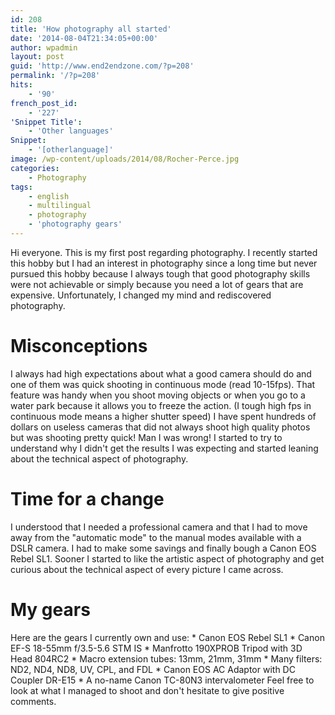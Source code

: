 ```yaml
---
id: 208
title: 'How photography all started'
date: '2014-08-04T21:34:05+00:00'
author: wpadmin
layout: post
guid: 'http://www.end2endzone.com/?p=208'
permalink: '/?p=208'
hits:
    - '90'
french_post_id:
    - '227'
'Snippet Title':
    - 'Other languages'
Snippet:
    - '[otherlanguage]'
image: /wp-content/uploads/2014/08/Rocher-Perce.jpg
categories:
    - Photography
tags:
    - english
    - multilingual
    - photography
    - 'photography gears'
---
```


Hi everyone. This is my first post regarding photography. I recently started this hobby but I had an interest in photography since a long time but never pursued this hobby because I always tough that good photography skills were not achievable or simply because you need a lot of gears that are expensive. Unfortunately, I changed my mind and rediscovered photography.

# Misconceptions

I always had high expectations about what a good camera should do and one of them was quick shooting in continuous mode (read 10-15fps). That feature was handy when you shoot moving objects or when you go to a water park because it allows you to freeze the action. (I tough high fps in continuous mode means a higher shutter speed) I have spent hundreds of dollars on useless cameras that did not always shoot high quality photos but was shooting pretty quick! Man I was wrong! I started to try to understand why I didn't get the results I was expecting and started leaning about the technical aspect of photography.

# Time for a change

I understood that I needed a professional camera and that I had to move away from the "automatic mode" to the manual modes available with a DSLR camera. I had to make some savings and finally bough a Canon EOS Rebel SL1. Sooner I started to like the artistic aspect of photography and get curious about the technical aspect of every picture I came across.

# My gears

Here are the gears I currently own and use: \* Canon EOS Rebel SL1 \* Canon EF-S 18-55mm f/3.5-5.6 STM IS \* Manfrotto 190XPROB Tripod with 3D Head 804RC2 \* Macro extension tubes: 13mm, 21mm, 31mm \* Many filters: ND2, ND4, ND8, UV, CPL, and FDL \* Canon EOS AC Adaptor with DC Coupler DR-E15 \* A no-name Canon TC-80N3 intervalometer Feel free to look at what I managed to shoot and don't hesitate to give positive comments.